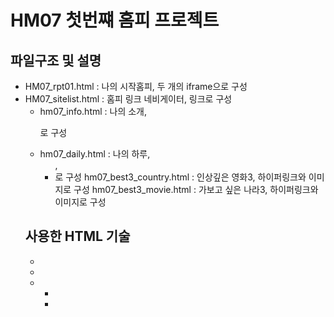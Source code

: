 # HM07 첫번쨰 홈피 프로젝트

## 파일구조 및 설명
- HM07_rpt01.html : 나의 시작홈피, 두 개의 iframe으로 구성
- HM07_sitelist.html : 홈피 링크 네비게이터, 링크로 구성
  - hm07_info.html : 나의 소개, <p>로 구성
  - hm07_daily.html : 나의 하루, <ul>, <li>로 구성
    hm07_best3_country.html : 인상깊은 영화3, 하이퍼링크와 이미지로 구성
    hm07_best3_movie.html : 가보고 싶은 나라3, 하이퍼링크와 이미지로 구성
## 사용한 HTML 기술
- <a href>
- <img>
- <ul>
- <li>
